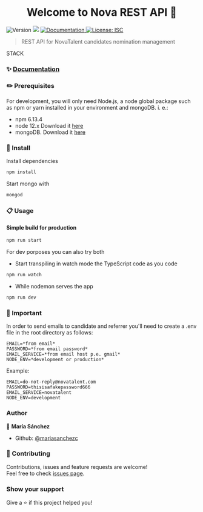 <h1 align="center">Welcome to Nova REST API 👋</h1>
<p>
  <img alt="Version" src="https://img.shields.io/badge/version-1.0.0-blue.svg?cacheSeconds=2592000" />
  <img src="https://img.shields.io/badge/node-12.x-blue.svg" />
  <a href="https://app.swaggerhub.com/apis/mariasanchezc/nova-rest_api/1.0.0" target="_blank">
    <img alt="Documentation" src="https://img.shields.io/badge/documentation-yes-brightgreen.svg" />
  </a>
  <a href="#" target="_blank">
    <img alt="License: ISC" src="https://img.shields.io/badge/License-ISC-yellow.svg" />
  </a>
</p>

> REST API for NovaTalent candidates nomination management

STACK


### ✨ [Documentation](https://app.swaggerhub.com/apis/mariasanchezc/nova-rest_api/1.0.0)

### ✏️ Prerequisites

For development, you will only need Node.js, a node global package such as npm or yarn installed in your environment and mongoDB. i. e.:

- npm 6.13.4
- node 12.x Download it [here](https://nodejs.org/en/download/)
- mongoDB. Download it [here](https://www.mongodb.com/try)

### 🔧 Install

Install dependencies
```sh
npm install
```
Start mongo with
```sh
mongod 
```

### 📋 Usage

#### Simple build for production

```sh
npm run start
```

For dev porposes you can also try both
- Start transpiling in watch mode the TypeScript code as you code
```sh
npm run watch
```
- While nodemon serves the app
```sh
npm run dev
```
### 🛑 Important

In order to send emails to candidate and referrer you'll need to create a .env file in the root directory as follows:
```console
EMAIL=*from email*
PASSWORD=*from email password*
EMAIL_SERVICE=*from email host p.e. gmail*
NODE_ENV=*development or production*
```
Example:
```console
EMAIL=do-not-reply@novatalent.com
PASSWORD=thisisafakepassword666
EMAIL_SERVICE=novatalent
NODE_ENV=development
```

### Author

👤 **María Sánchez**

* Github: [@mariasanchezc](https://github.com/mariasanchezc)

### 🤝 Contributing

Contributions, issues and feature requests are welcome!<br />Feel free to check [issues page](https://github.com/mariasanchezc/nova-rest-api/issues). 

### Show your support

Give a ⭐️ if this project helped you!
